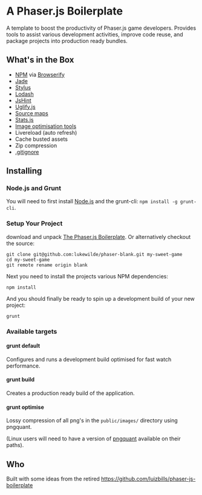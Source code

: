 # A Phaser.js Boilerplate

A template to boost the productivity of Phaser.js game developers. Provides tools to assist various development activities, improve code reuse, and package projects into production ready bundles.

## What's in the Box

* [NPM](https://www.npmjs.org/) via [Browserify](http://browserify.org/)
* [Jade](http://jade-lang.com/)
* [Stylus](http://learnboost.github.io/stylus/)
* [Lodash](http://lodash.com/)
* [JsHint](http://www.jshint.com/)
* [Uglify.js](https://github.com/mishoo/UglifyJS)
* [Source maps](http://www.html5rocks.com/en/tutorials/developertools/sourcemaps/)
* [Stats.js](https://github.com/mrdoob/stats.js/)
* [Image optimisation tools](http://pngquant.org/)
* Livereload (auto refresh)
* Cache busted assets
* Zip compression
* [.gitignore](https://github.com/serby/GitIgnore)

## Installing

### Node.js and Grunt

You will need to first install [Node.js](http://nodejs.org/download/) and the grunt-cli: `npm install -g grunt-cli`.

### Setup Your Project

download and unpack [The Phaser.js Boilerplate](https://github.com/lukewilde/phaser-blank/archive/master.zip). Or alternatively checkout the source:

    git clone git@github.com:lukewilde/phaser-blank.git my-sweet-game
    cd my-sweet-game
    git remote rename origin blank

Next you need to install the projects various NPM dependencies:

    npm install

And you should finally be ready to spin up a development build of your new project:

    grunt

### Available targets

#### grunt default

Configures and runs a development build optimised for fast watch performance.

#### grunt build

Creates a production ready build of the application.

#### grunt optimise

Lossy compression of all png's in the `public/images/` directory using pngquant.

(Linux users will need to have a version of [pngquant](http://pngquant.org/) available on their paths).

## Who

  Built with some ideas from the retired https://github.com/luizbills/phaser-js-boilerplate
